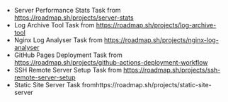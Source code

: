 - Server Performance Stats Task from https://roadmap.sh/projects/server-stats
- Log Archive Tool Task from https://roadmap.sh/projects/log-archive-tool
- Nginx Log Analyser Task from https://roadmap.sh/projects/nginx-log-analyser
- GitHub Pages Deployment Task from https://roadmap.sh/projects/github-actions-deployment-workflow
- SSH Remote Server Setup Task from https://roadmap.sh/projects/ssh-remote-server-setup
- Static Site Server Task fromhttps://roadmap.sh/projects/static-site-server